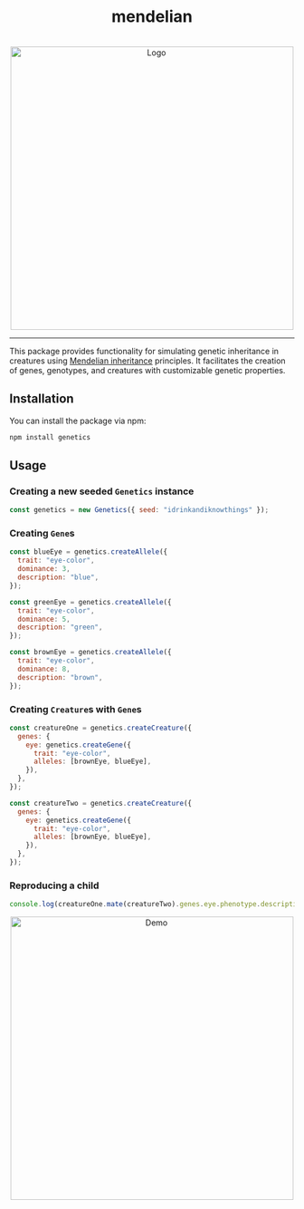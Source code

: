 <div align="center">
  <h1>mendelian</h1>

  <br />

  <img width="500" alt="Logo" src="https://i.imgur.com/Ul6YE78.png">

  <hr />
</div>

This package provides functionality for simulating genetic inheritance in creatures using [Mendelian inheritance](https://en.wikipedia.org/wiki/Mendelian_inheritance) principles. It facilitates the creation of genes, genotypes, and creatures with customizable genetic properties.

## Installation

You can install the package via npm:

```bash
npm install genetics
```

## Usage

### Creating a new seeded `Genetics` instance

```javascript
const genetics = new Genetics({ seed: "idrinkandiknowthings" });
```

### Creating `Gene`s

```javascript
const blueEye = genetics.createAllele({
  trait: "eye-color",
  dominance: 3,
  description: "blue",
});

const greenEye = genetics.createAllele({
  trait: "eye-color",
  dominance: 5,
  description: "green",
});

const brownEye = genetics.createAllele({
  trait: "eye-color",
  dominance: 8,
  description: "brown",
});
```

### Creating `Creature`s with `Gene`s

```javascript
const creatureOne = genetics.createCreature({
  genes: {
    eye: genetics.createGene({
      trait: "eye-color",
      alleles: [brownEye, blueEye],
    }),
  },
});

const creatureTwo = genetics.createCreature({
  genes: {
    eye: genetics.createGene({
      trait: "eye-color",
      alleles: [brownEye, blueEye],
    }),
  },
});
```

### Reproducing a child

```javascript
console.log(creatureOne.mate(creatureTwo).genes.eye.phenotype.description); // => brown
```

<div align="center">
  <img width="500" alt="Demo" src="https://i.imgur.com/lJ68rlz.png">
</div>
